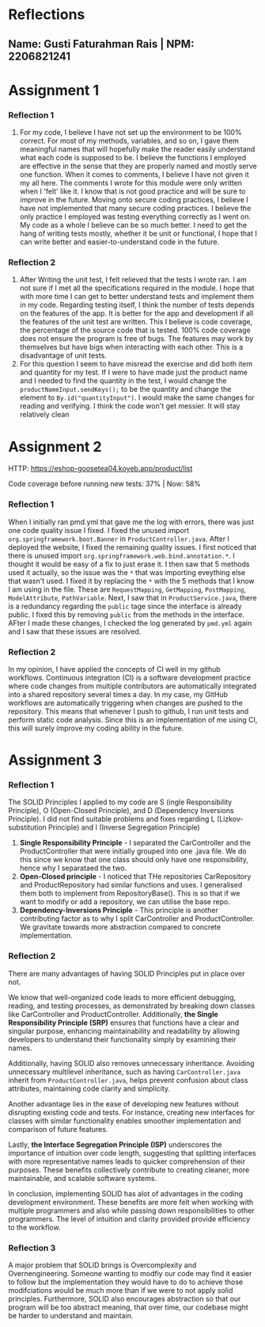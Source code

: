 # Reflections
## Name: Gusti Faturahman Rais | NPM: 2206821241

# Assignment 1

### Reflection 1
1. For my code, I believe I have not set up the environment to be 100% correct. For most of my methods, variables, and so on, I gave them meaningful names that will hopefully make the reader easily understand what each code is supposed to be. I believe the functions I employed are effective in the sense that they are properly named and mostly serve one function. When it comes to comments, I believe I have not given it my all here. The comments I wrote for this module were only written when I 'felt' like it. I know that is not good practice and will be sure to improve in the future. Moving onto secure coding practices, I believe I have not implemented that many secure coding practices. I believe the only practice I employed was testing everything correctly as I went on. My code as a whole I believe can be so much better. I need to get the hang of writing tests mostly, whether it be unit or functional, I hope that I can write better and easier-to-understand code in the future.

### Reflection 2
1. After Writing the unit test, I felt relieved that the tests I wrote ran. I am not sure if I met all the specifications required in the module. I hope that with more time I can get to better understand tests and implement them in my code. Regarding testing itself, I think the number of tests depends on the features of the app. It is better for the app and development if all the features of the unit test are written. This I believe is code coverage, the percentage of the source code that is tested. 100% code coverage does not ensure the program is free of bugs. The features may work by themselves but have bigs when interacting with each other. This is a disadvantage of unit tests.
2. For this question I seem to have misread the exercise and did both item and quantity for my test. If I were to have made just the product name and I needed to find the quantity in the test, I would change the `productNameInput.sendKeys();` to be the quantity and change the element to `By.id("quantityInput")`. I would make the same changes for reading and verifying. I think the code won't get messier. It will stay relatively clean

# Assignment 2

HTTP: https://eshop-goosetea04.koyeb.app/product/list

Code coverage before running new tests: 37% | Now: 58%

### Reflection 1

When I initially ran pmd.yml that gave me the log with errors, there was just one code quality issue I fixed. I fixed the unused import `org.springframework.boot.Banner` in `ProductController.java`. After I deployed the website, I fixed the remaining quality issues. I first noticed that there is unused import `org.springframework.web.bind.annotation.*`. I thought it would be easy of a fix to just erase it. I then saw that 5 methods used it actually, so the issue was the `*` that was importing eveything else that wasn't used. I fixed it by replacing the `*` with the 5 methods that I know I am using in the file. These are `RequestMapping`, `GetMapping`, `PostMapping`, `ModelAttribute`, `PathVariable`. Next, I saw that in `ProductService.java`, there is a redundancy regarding the `public` tage since the interface is already public. I fixed this by removing `public` from the methods in the interface. AFter I made these changes, I checked the log generated by `pmd.yml` again and I saw that these issues are resolved.

### Reflection 2

In my opinion, I have applied the concepts of CI well in my github workflows. Continuous integration (CI) is a software development practice where code changes from multiple contributors are automatically integrated into a shared repository several times a day. In my case, my GitHub workflows are automatically triggering when changes are pushed to the repository. This means that whenever I push to github, I run unit tests and perform static code analysis. Since this is an implementation of me using CI, this will surely improve my coding ability in the future.

# Assignment 3

### Reflection 1

The SOLID Principles I applied to my code are S (ingle Responsibility Principle), O (Open-Closed Principle), and D (Dependency Inversions Principle). I did not find suitable problems and fixes regarding L (Lizkov-substitution Principle) and I (Inverse Segregation Principle)

1. **Single Responsibility Principle** - I separated the CarController and the ProductController that were initially grouped into one .java file. We do this since we know that one class should only have one responsibility, hence why I separataed the two.
2. **Open-Closed principle** - I noticed that THe repositories CarRepository and ProductRepository had similar functions and uses. I generalised them both to implement from RepositoryBase(). This is so that if we want to modify or add a repository, we can utilise the base repo.
3. **Dependency-Inversions Principle** - This principle is another contributing factor as to why I split CarController and ProductController. We gravitate towards more abstraction compared to concrete implementation.

### Reflection 2

There are many advantages of having SOLID Principles put in place over not. 

We know that well-organized code leads to more efficient debugging, reading, and testing processes, as demonstrated by breaking down classes like CarController and ProductController. Additionally, **the Single Responsibility Principle (SRP)** ensures that functions have a clear and singular purpose, enhancing maintainability and readability by allowing developers to understand their functionality simply by examining their names. 

Additionally, having SOLID also removes unnecessary inheritance. Avoiding unnecessary multilevel inheritance, such as having `CarController.java` inherit from `ProductController.java`, helps prevent confusion about class attributes, maintaining code clarity and simplicity. 

Another advantage lies in the ease of developing new features without disrupting existing code and tests. For instance, creating new interfaces for classes with similar functionality enables smoother implementation and comparison of future features.

Lastly, **the Interface Segregation Principle (ISP)** underscores the importance of intuition over code length, suggesting that splitting interfaces with more representative names leads to quicker comprehension of their purposes. These benefits collectively contribute to creating cleaner, more maintainable, and scalable software systems.

In conclusion, implementing SOLID has alot of advantages in the coding development environment. These benefits are more felt when working with multiple programmers and also while passing down responsibilities to other programmers. The level of intuition and clarity provided provide efficiency to the workflow.

### Reflection 3 

A major problem that SOLID brings is Overcomplexity and Overnengineering. Someone wanting to modfiy our code may find it easier to follow but the implementation they would have to do to achieve those modifciations would be much more than if we were to not apply solid principles. Furthermore, SOLID also encourages abstraction so that our program will be too abstract meaning, that over time, our codebase might be harder to understand and maintain.